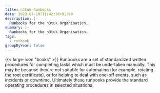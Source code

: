 ```yaml
---
title: n3tuk Runbooks
date: 2023-07-19T11:42:36+01:00
description: |-
  Runbooks for the n3tuk Organisation.
summary: |-
  Runbooks for the n3tuk Organisation.
tags:
  - runbook
groupByYear: false
---
```


{{< large-icon "books" >}} Runbooks are a set of standardized written procedures
for completing tasks which must be undertaken manually. This may be because
they're not suitable for automating (for example, rotating the root
certificate), or for helping to deal with one-off events, such as incidents or
downtime. Ultimately these runbooks provide the standard operating procedures in
selected situations.
